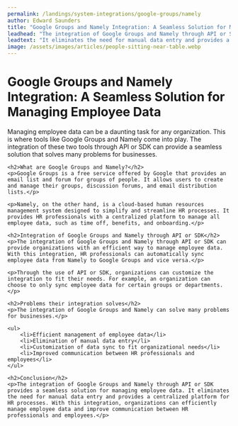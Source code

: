 ```yaml
---
permalink: /landings/system-integrations/google-groups/namely
author: Edward Saunders
title: "Google Groups and Namely Integration: A Seamless Solution for Managing Employee Data"
leadhead: "The integration of Google Groups and Namely through API or SDK provides a seamless solution for managing employee data"
leadtext: "It eliminates the need for manual data entry and provides a centralized platform for HR processes. With this integration, organizations can efficiently manage employee data and improve communication between HR professionals and employees."
image: /assets/images/articles/people-sitting-near-table.webp
---
```

<div class="arttext">	<h1>Google Groups and Namely Integration: A Seamless Solution for Managing Employee Data</h1>
	<p>Managing employee data can be a daunting task for any organization. This is where tools like Google Groups and Namely come into play. The integration of these two tools through API or SDK can provide a seamless solution that solves many problems for businesses.</p>

	<h2>What are Google Groups and Namely?</h2>
	<p>Google Groups is a free service offered by Google that provides an email list and forum for groups of people. It allows users to create and manage their groups, discussion forums, and email distribution lists.</p>

	<p>Namely, on the other hand, is a cloud-based human resources management system designed to simplify and streamline HR processes. It provides HR professionals with a centralized platform to manage all employee data, such as time off, benefits, and onboarding.</p>

	<h2>Integration of Google Groups and Namely through API or SDK</h2>
	<p>The integration of Google Groups and Namely through API or SDK can provide organizations with an efficient way to manage employee data. With this integration, HR professionals can automatically sync employee data from Namely to Google Groups and vice versa.</p>

	<p>Through the use of API or SDK, organizations can customize the integration to fit their needs. For example, an organization can choose to only sync employee data for certain groups or departments.</p>

	<h2>Problems their integration solves</h2>
	<p>The integration of Google Groups and Namely can solve many problems for businesses.</p>

	<ul>
		<li>Efficient management of employee data</li>
		<li>Elimination of manual data entry</li>
		<li>Customization of data sync to fit organizational needs</li>
		<li>Improved communication between HR professionals and employees</li>
	</ul>

	<h2>Conclusion</h2>
	<p>The integration of Google Groups and Namely through API or SDK provides a seamless solution for managing employee data. It eliminates the need for manual data entry and provides a centralized platform for HR processes. With this integration, organizations can efficiently manage employee data and improve communication between HR professionals and employees.</p>
</div>